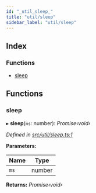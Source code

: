 ```yaml
---
id: "_util_sleep_"
title: "util/sleep"
sidebar_label: "util/sleep"
---
```


## Index

### Functions

* [sleep](_util_sleep_.md#sleep)

## Functions

###  sleep

▸ **sleep**(`ms`: number): *Promise‹void›*

*Defined in [src/util/sleep.ts:1](https://github.com/comit-network/comit-js-sdk/blob/364611d/src/util/sleep.ts#L1)*

**Parameters:**

Name | Type |
------ | ------ |
`ms` | number |

**Returns:** *Promise‹void›*
